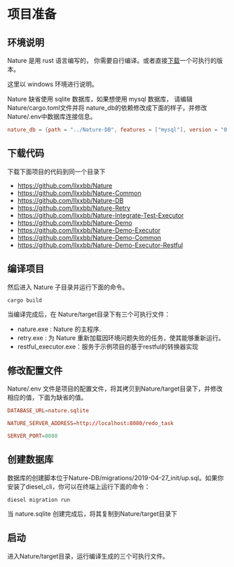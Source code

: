 # 项目准备

## 环境说明

Nature 是用 rust 语言编写的， 你需要自行编译。或者直接[下载](https://github.com/llxxbb/Nature/releases)一个可执行的版本。

这里以 windows 环境进行说明。

Nature 缺省使用 sqlite 数据库，如果想使用 mysql 数据库， 请编辑 Nature/cargo.toml文件并将 nature_db的依赖修改成下面的样子，并修改Nature/.env中数据库连接信息。

```toml
nature_db = {path = "../Nature-DB", features = ["mysql"], version = "0.0.2"}
```

## 下载代码

下载下面项目的代码到同一个目录下

- https://github.com/llxxbb/Nature
- https://github.com/llxxbb/Nature-Common
- https://github.com/llxxbb/Nature-DB
- https://github.com/llxxbb/Nature-Retry
- https://github.com/llxxbb/Nature-Integrate-Test-Executor
- https://github.com/llxxbb/Nature-Demo
- https://github.com/llxxbb/Nature-Demo-Executor
- https://github.com/llxxbb/Nature-Demo-Common
- https://github.com/llxxbb/Nature-Demo-Executor-Restful

## 编译项目

然后进入 Nature 子目录并运行下面的命令。 

```shell
cargo build
```

当编译完成后，在 Nature/target目录下有三个可执行文件：

- nature.exe : Nature 的主程序.
- retry.exe : 为 Nature 重新加载因环境问题失败的任务，使其能够重新运行。
- restful_executor.exe：服务于示例项目的基于restful的转换器实现


## 修改配置文件

Nature/.env 文件是项目的配置文件，将其拷贝到Nature/target目录下，并修改相应的值，下面为缺省的值。

```toml
DATABASE_URL=nature.sqlite

NATURE_SERVER_ADDRESS=http://localhost:8080/redo_task

SERVER_PORT=8080
```
## 创建数据库

数据库的创建脚本位于Nature-DB/migrations/2019-04-27_init/up.sql。如果你安装了diesel_cli，你可以在终端上运行下面的命令：

```shell
diesel migration run
```

当 nature.sqlite 创建完成后，将其复制到Nature/target目录下

## 启动

进入Nature/target目录，运行编译生成的三个可执行文件。